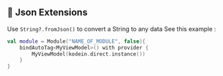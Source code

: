 ## 💉 Json Extensions

Use `String?.fromJson()` to convert a String to any data   See this example : 

```kotlin
val module = Module("NAME_OF_MODULE", false){
    bindAutoTag<MyViewModel>() with provider {  
        MyViewModel(kodein.direct.instance())  
    }
}
```
<!--stackedit_data:
eyJoaXN0b3J5IjpbMTUwMjc2NjkxNV19
-->